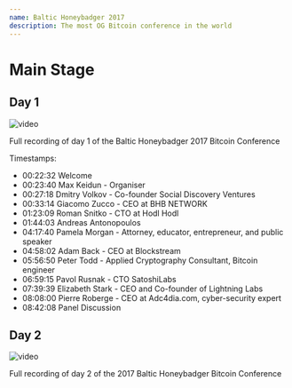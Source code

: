```yaml
---
name: Baltic Honeybadger 2017
description: The most OG Bitcoin conference in the world
---
```


# Main Stage

## Day 1

![video](https://www.youtube.com/live/DHc81OL_hk4?si=PLHOfILk8Q5pMiPp)

Full recording of day 1 of the Baltic Honeybadger 2017 Bitcoin Conference

Timestamps:

- 00:22:32 Welcome
- 00:23:40 Max Keidun - Organiser
- 00:27:18 Dmitry Volkov - Co-founder Social Discovery Ventures
- 00:33:14 Giacomo Zucco - CEO at BHB NETWORK
- 01:23:09 Roman Snitko - CTO at Hodl Hodl
- 01:44:03 Andreas Antonopoulos
- 04:17:40 Pamela Morgan - Attorney, educator, entrepreneur, and public speaker
- 04:58:02 Adam Back - CEO at Blockstream
- 05:56:50 Peter Todd - Applied Cryptography Consultant, Bitcoin engineer
- 06:59:15 Pavol Rusnak - CTO SatoshiLabs
- 07:39:39 Elizabeth Stark - CEO and Co-founder of Lightning Labs
- 08:08:00 Pierre Roberge - CEO at Adc4dia.com, cyber-security expert
- 08:42:08 Panel Discussion

## Day 2

![video](https://www.youtube.com/live/BLqm2FNOmbU?si=h31tK8Ejhct_AUay)

Full recording of day 2 of the 2017 Baltic Honeybadger Bitcoin Conference
